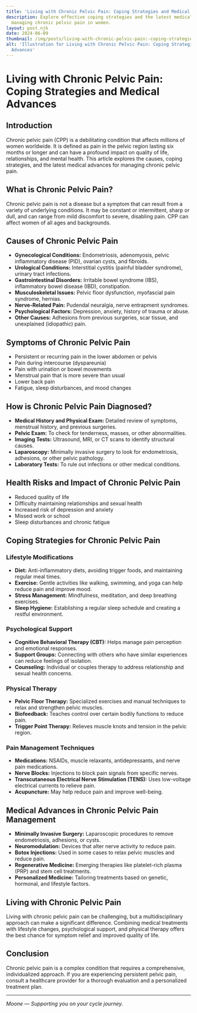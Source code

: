 ```yaml
---
title: 'Living with Chronic Pelvic Pain: Coping Strategies and Medical Advances'
description: Explore effective coping strategies and the latest medical advances for
  managing chronic pelvic pain in women.
layout: post.njk
date: 2024-06-09
thumbnail: /img/posts/living-with-chronic-pelvic-pain:-coping-strategies-and-medical-advances.png
alt: 'Illustration for Living with Chronic Pelvic Pain: Coping Strategies and Medical
  Advances'
---
```


# Living with Chronic Pelvic Pain: Coping Strategies and Medical Advances

## Introduction

Chronic pelvic pain (CPP) is a debilitating condition that affects millions of women worldwide. It is defined as pain in the pelvic region lasting six months or longer and can have a profound impact on quality of life, relationships, and mental health. This article explores the causes, coping strategies, and the latest medical advances for managing chronic pelvic pain.

## What is Chronic Pelvic Pain?

Chronic pelvic pain is not a disease but a symptom that can result from a variety of underlying conditions. It may be constant or intermittent, sharp or dull, and can range from mild discomfort to severe, disabling pain. CPP can affect women of all ages and backgrounds.

## Causes of Chronic Pelvic Pain

- **Gynecological Conditions:** Endometriosis, adenomyosis, pelvic inflammatory disease (PID), ovarian cysts, and fibroids.
- **Urological Conditions:** Interstitial cystitis (painful bladder syndrome), urinary tract infections.
- **Gastrointestinal Disorders:** Irritable bowel syndrome (IBS), inflammatory bowel disease (IBD), constipation.
- **Musculoskeletal Issues:** Pelvic floor dysfunction, myofascial pain syndrome, hernias.
- **Nerve-Related Pain:** Pudendal neuralgia, nerve entrapment syndromes.
- **Psychological Factors:** Depression, anxiety, history of trauma or abuse.
- **Other Causes:** Adhesions from previous surgeries, scar tissue, and unexplained (idiopathic) pain.

## Symptoms of Chronic Pelvic Pain

- Persistent or recurring pain in the lower abdomen or pelvis
- Pain during intercourse (dyspareunia)
- Pain with urination or bowel movements
- Menstrual pain that is more severe than usual
- Lower back pain
- Fatigue, sleep disturbances, and mood changes

## How is Chronic Pelvic Pain Diagnosed?

- **Medical History and Physical Exam:** Detailed review of symptoms, menstrual history, and previous surgeries.
- **Pelvic Exam:** To check for tenderness, masses, or other abnormalities.
- **Imaging Tests:** Ultrasound, MRI, or CT scans to identify structural causes.
- **Laparoscopy:** Minimally invasive surgery to look for endometriosis, adhesions, or other pelvic pathology.
- **Laboratory Tests:** To rule out infections or other medical conditions.

## Health Risks and Impact of Chronic Pelvic Pain

- Reduced quality of life
- Difficulty maintaining relationships and sexual health
- Increased risk of depression and anxiety
- Missed work or school
- Sleep disturbances and chronic fatigue

## Coping Strategies for Chronic Pelvic Pain

### Lifestyle Modifications

- **Diet:** Anti-inflammatory diets, avoiding trigger foods, and maintaining regular meal times.
- **Exercise:** Gentle activities like walking, swimming, and yoga can help reduce pain and improve mood.
- **Stress Management:** Mindfulness, meditation, and deep breathing exercises.
- **Sleep Hygiene:** Establishing a regular sleep schedule and creating a restful environment.

### Psychological Support

- **Cognitive Behavioral Therapy (CBT):** Helps manage pain perception and emotional responses.
- **Support Groups:** Connecting with others who have similar experiences can reduce feelings of isolation.
- **Counseling:** Individual or couples therapy to address relationship and sexual health concerns.

### Physical Therapy

- **Pelvic Floor Therapy:** Specialized exercises and manual techniques to relax and strengthen pelvic muscles.
- **Biofeedback:** Teaches control over certain bodily functions to reduce pain.
- **Trigger Point Therapy:** Relieves muscle knots and tension in the pelvic region.

### Pain Management Techniques

- **Medications:** NSAIDs, muscle relaxants, antidepressants, and nerve pain medications.
- **Nerve Blocks:** Injections to block pain signals from specific nerves.
- **Transcutaneous Electrical Nerve Stimulation (TENS):** Uses low-voltage electrical currents to relieve pain.
- **Acupuncture:** May help reduce pain and improve well-being.

## Medical Advances in Chronic Pelvic Pain Management

- **Minimally Invasive Surgery:** Laparoscopic procedures to remove endometriosis, adhesions, or cysts.
- **Neuromodulation:** Devices that alter nerve activity to reduce pain.
- **Botox Injections:** Used in some cases to relax pelvic muscles and reduce pain.
- **Regenerative Medicine:** Emerging therapies like platelet-rich plasma (PRP) and stem cell treatments.
- **Personalized Medicine:** Tailoring treatments based on genetic, hormonal, and lifestyle factors.

## Living with Chronic Pelvic Pain

Living with chronic pelvic pain can be challenging, but a multidisciplinary approach can make a significant difference. Combining medical treatments with lifestyle changes, psychological support, and physical therapy offers the best chance for symptom relief and improved quality of life.

## Conclusion

Chronic pelvic pain is a complex condition that requires a comprehensive, individualized approach. If you are experiencing persistent pelvic pain, consult a healthcare provider for a thorough evaluation and a personalized treatment plan.

---

*Moone — Supporting you on your cycle journey.* 